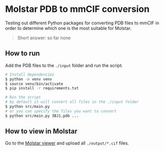 # Molstar PDB to mmCIF conversion

Testing out different Python packages for converting PDB files to mmCIF in order to determine which one is the most suitable for Molstar.

> Short answer: so far none

## How to run

Add the PDB files to the `./input` folder and run the script.

```bash
# Install dependencies
$ python -m venv venv
$ source venv/bin/activate
$ pip install -r requirements.txt 

# Run the script
# by default it will convert all files in the ./input folder
$ python src/main.py 
# or you can specify the files you want to convert
$ python src/main.py 3BJ1.pdb ...
```

## How to view in Molstar

Go to the [Molstar viewer](https://molstar.org/viewer) and upload all `./output/*.cif` files.